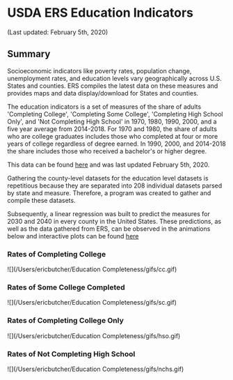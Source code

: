 # USDA ERS Education Indicators
(Last updated: February 5th, 2020)

## Summary

Socioeconomic indicators like poverty rates, population change, unemployment rates, and education levels vary geographically across U.S. States and counties. ERS compiles the latest data on these measures and provides maps and data display/download for States and counties.

The education indicators is a set of measures of the share of adults 'Completing College', 'Completing Some College', 'Completing High School Only', and 'Not Completing High School' in 1970, 1980, 1990, 2000, and a five year average from 2014-2018. For 1970 and 1980, the share of adults who are college graduates includes those who completed at four or more years of college regardless of degree earned. In 1990, 2000, and 2014-2018 the share includes those who received a bachelor's or higher degree.

This data can be found [here](https://data.ers.usda.gov/reports.aspx?ID=17829) and was last updated February 5th, 2020.

Gathering the county-level datasets for the education level datasets is repetitious because they are separated into 208 individual datasets parsed by state and measure. Therefore, a program was created to gather and compile these datasets.

Subsequently, a linear regression was built to predict the measures for 2030 and 2040 in every county in the United States. These predictions, as well as the data gathered from ERS, can be observed in the animations below and interactive plots can be found [here]()

### Rates of Completing College
![](/Users/ericbutcher/Education Completeness/gifs/cc.gif)

### Rates of Some College Completed
![](/Users/ericbutcher/Education Completeness/gifs/sc.gif)

### Rates of Completing College Only
![](/Users/ericbutcher/Education Completeness/gifs/hso.gif)

### Rates of Not Completing High School
![](/Users/ericbutcher/Education Completeness/gifs/nchs.gif)
